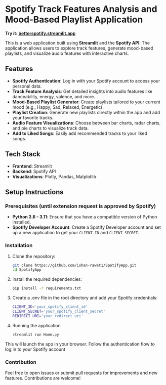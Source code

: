 # Spotify Track Features Analysis and Mood-Based Playlist Application

**Try it: [betterspotify.streamlit.app](https://betterspotify.streamlit.app/)**

This is a web application built using **Streamlit** and the **Spotify API**. The application allows users to explore track features, generate mood-based playlists, and visualize audio features with interactive charts.

## Features

- **Spotify Authentication**: Log in with your Spotify account to access your personal data.
- **Track Feature Analysis**: Get detailed insights into audio features like danceability, energy, valence, and more.
- **Mood-Based Playlist Generator**: Create playlists tailored to your current mood (e.g., Happy, Sad, Relaxed, Energetic).
- **Playlist Creation**: Generate new playlists directly within the app and add your favorite tracks.
- **Audio Feature Visualizations**: Choose between bar charts, radar charts, and pie charts to visualize track data.
- **Add to Liked Songs**: Easily add recommended tracks to your liked songs.

## Tech Stack

- **Frontend**: Streamlit
- **Backend**: Spotify API
- **Visualizations**: Plotly, Pandas, Matplotlib

## Setup Instructions

### Prerequisites (until extension request is approved by Spotify)
- **Python 3.8 - 3.11**: Ensure that you have a compatible version of Python installed.
- **Spotify Developer Account**: Create a Spotify Developer account and set up a new application to get your `CLIENT_ID` and `CLIENT_SECRET`.

### Installation

1. Clone the repository:
   ```bash
   git clone https://github.com/ishan-rawat1/SpotifyApp.git
   cd SpotifyApp
2. Install the required dependencies:
   ```bash
   pip install -r requirements.txt
3. Create a .env file in the root directory and add your Spotify credentials:
   ```bash
   CLIENT_ID='your_spotify_client_id'
   CLIENT_SECRET='your_spotify_client_secret'
   REDIRECT_URI='your_redirect_uri'
4. Running the application
   ```bash
   streamlit run Home.py
This will launch the app in your browser. Follow the authentication flow to log in to your Spotify account

### Contribution
Feel free to open issues or submit pull requests for improvements and new features. Contributions are welcome!





